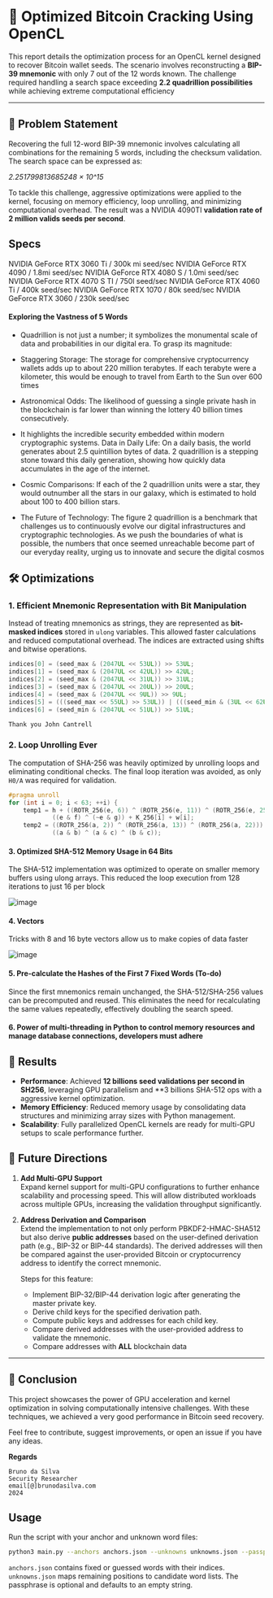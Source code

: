 # 🚀 Optimized Bitcoin Cracking Using OpenCL

This report details the optimization process for an OpenCL kernel designed to recover Bitcoin wallet seeds. The scenario involves reconstructing a **BIP-39 mnemonic** with only 7 out of the 12 words known. The challenge required handling a search space exceeding **2.2 quadrillion possibilities** while achieving extreme computational efficiency



---

## 🎯 Problem Statement

Recovering the full 12-word BIP-39 mnemonic involves calculating all combinations for the remaining 5 words, including the checksum validation. The search space can be expressed as:

*2.251799813685248 × 10^15*

To tackle this challenge, aggressive optimizations were applied to the kernel, focusing on memory efficiency, loop unrolling, and minimizing computational overhead. The result was a NVIDIA 4090TI **validation rate of 2 million valids seeds per second**.

**Specs**
---

NVIDIA GeForce RTX 3060 Ti / 300k mi seed/sec
NVIDIA GeForce RTX 4090 / 1.8mi seed/sec
NVIDIA GeForce RTX 4080 S / 1.0mi seed/sec
NVIDIA GeForce RTX 4070 S TI / 750l seed/sec
NVIDIA GeForce RTX 4060 Ti / 400k seed/sec
NVIDIA GeForce RTX 1070 / 80k seed/sec
NVIDIA GeForce RTX 3060 / 230k seed/sec


#### Exploring the Vastness of 5 Words

- Quadrillion is not just a number; it symbolizes the monumental scale of data and probabilities in our digital era. To grasp its magnitude:

- Staggering Storage: The storage for comprehensive cryptocurrency wallets adds up to about 220 million terabytes. If each terabyte were a kilometer, this would be enough to travel from Earth to the Sun over 600 times

- Astronomical Odds: The likelihood of guessing a single private hash in the blockchain is far lower than winning the lottery 40 billion times consecutively.

- It highlights the incredible security embedded within modern cryptographic systems. Data in Daily Life: On a daily basis, the world generates about 2.5 quintillion bytes of data. 2 quadrillion is a stepping stone toward this daily generation, showing how quickly data accumulates in the age of the internet.

- Cosmic Comparisons: If each of the 2 quadrillion units were a star, they would outnumber all the stars in our galaxy, which is estimated to hold about 100 to 400 billion stars.

- The Future of Technology: The figure 2 quadrillion is a benchmark that challenges us to continuously evolve our digital infrastructures and cryptographic technologies. As we push the boundaries of what is possible, the numbers that once seemed unreachable become part of our everyday reality, urging us to innovate and secure the digital cosmos


## 🛠️ Optimizations


### 1. Efficient Mnemonic Representation with Bit Manipulation

Instead of treating mnemonics as strings, they are represented as **bit-masked indices** stored in `ulong` variables. This allowed faster calculations and reduced computational overhead. The indices are extracted using shifts and bitwise operations.

```c
indices[0] = (seed_max & (2047UL << 53UL)) >> 53UL;
indices[1] = (seed_max & (2047UL << 42UL)) >> 42UL;
indices[2] = (seed_max & (2047UL << 31UL)) >> 31UL;
indices[3] = (seed_max & (2047UL << 20UL)) >> 20UL;
indices[4] = (seed_max & (2047UL << 9UL)) >> 9UL;
indices[5] = (((seed_max << 55UL) >> 53UL)) | (((seed_min & (3UL << 62UL)) >> 62UL));
indices[6] = (seed_min & (2047UL << 51UL)) >> 51UL;

Thank you John Cantrell
```

### 2. Loop Unrolling Ever

The computation of SHA-256 was heavily optimized by unrolling loops and eliminating conditional checks. The final loop iteration was avoided, as only `H0/A` was required for validation.

```c
#pragma unroll
for (int i = 0; i < 63; ++i) {
    temp1 = h + ((ROTR_256(e, 6)) ^ (ROTR_256(e, 11)) ^ (ROTR_256(e, 25))) +
            ((e & f) ^ (~e & g)) + K_256[i] + w[i];
    temp2 = ((ROTR_256(a, 2)) ^ (ROTR_256(a, 13)) ^ (ROTR_256(a, 22))) +
            ((a & b) ^ (a & c) ^ (b & c));

```



#### 3. Optimized SHA-512 Memory Usage in 64 Bits
The SHA-512 implementation was optimized to operate on smaller memory buffers using ulong arrays. This reduced the loop execution from 128 iterations to just 16 per block

![image](https://github.com/user-attachments/assets/c1dded49-ae06-43a2-af4a-6c1bb4e96c01)



#### 4. Vectors
Tricks with 8 and 16 byte vectors allow us to make copies of data faster

![image](https://github.com/user-attachments/assets/3e17d263-6f66-4ae1-8dce-031dba54504e)


#### 5. Pre-calculate the Hashes of the First 7 Fixed Words  (To-do)
Since the first mnemonics remain unchanged, the SHA-512/SHA-256 values can be precomputed and reused. This eliminates the need for recalculating the same values repeatedly, effectively doubling the search speed.

#### 6. Power of multi-threading in Python to control memory resources and manage database connections, developers must adhere


## 🚀 Results

-   **Performance**: Achieved **12 billions seed validations per second in SH256**, leveraging GPU parallelism and **3 billions SHA-512 ops with a aggressive kernel optimization.
-   **Memory Efficiency**: Reduced memory usage by consolidating data structures and minimizing array sizes with Python management.
-   **Scalability**: Fully parallelized OpenCL kernels are ready for multi-GPU setups to scale performance further.



## 🔮 Future Directions

1. **Add Multi-GPU Support**  
   Expand kernel support for multi-GPU configurations to further enhance scalability and processing speed. This will allow distributed workloads across multiple GPUs, increasing the validation throughput significantly.

2. **Address Derivation and Comparison**  
   Extend the implementation to not only perform PBKDF2-HMAC-SHA512 but also derive **public addresses** based on the user-defined derivation path (e.g., BIP-32 or BIP-44 standards). The derived addresses will then be compared against the user-provided Bitcoin or cryptocurrency address to identify the correct mnemonic.

   Steps for this feature:
   - Implement BIP-32/BIP-44 derivation logic after generating the master private key.
   - Derive child keys for the specified derivation path.
   - Compute public keys and addresses for each child key.
   - Compare derived addresses with the user-provided address to validate the mnemonic.
   - Compare addresses with **ALL** blockchain data

----------

## 🌟 Conclusion

This project showcases the power of GPU acceleration and kernel optimization in solving computationally intensive challenges. With these techniques, we achieved a very good performance in Bitcoin seed recovery.

Feel free to contribute, suggest improvements, or open an issue if you have any ideas. 


**Regards**


    Bruno da Silva
    Security Researcher
	email[@]brunodasilva.com
    2024


## Usage

Run the script with your anchor and unknown word files:

```bash
python3 main.py --anchors anchors.json --unknowns unknowns.json --passphrase 1713
```

`anchors.json` contains fixed or guessed words with their indices. `unknowns.json` maps remaining positions to candidate word lists. The passphrase is optional and defaults to an empty string.
